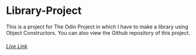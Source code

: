 # Library-Project

This is a project for The Odin Project in which I have to make a library using Object Constructors.
You can also view the Github repository of this project.
###### [Live Link](https://benedict-arowo.github.io/Library-Project/)
